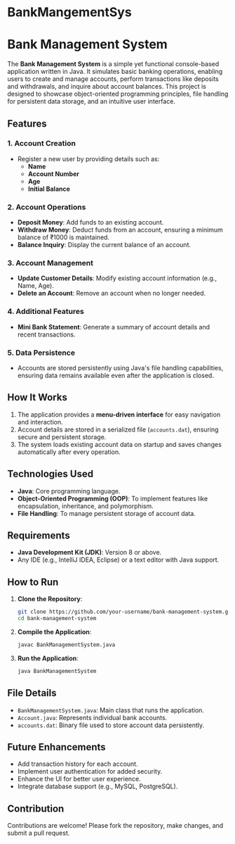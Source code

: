 # BankMangementSys
# Bank Management System

The **Bank Management System** is a simple yet functional console-based application written in Java. It simulates basic banking operations, enabling users to create and manage accounts, perform transactions like deposits and withdrawals, and inquire about account balances. This project is designed to showcase object-oriented programming principles, file handling for persistent data storage, and an intuitive user interface.

## Features

### 1. Account Creation
- Register a new user by providing details such as:
  - **Name**
  - **Account Number**
  - **Age**
  - **Initial Balance**

### 2. Account Operations
- **Deposit Money**: Add funds to an existing account.
- **Withdraw Money**: Deduct funds from an account, ensuring a minimum balance of ₹1000 is maintained.
- **Balance Inquiry**: Display the current balance of an account.

### 3. Account Management
- **Update Customer Details**: Modify existing account information (e.g., Name, Age).
- **Delete an Account**: Remove an account when no longer needed.

### 4. Additional Features
- **Mini Bank Statement**: Generate a summary of account details and recent transactions.

### 5. Data Persistence
- Accounts are stored persistently using Java's file handling capabilities, ensuring data remains available even after the application is closed.

## How It Works

1. The application provides a **menu-driven interface** for easy navigation and interaction.
2. Account details are stored in a serialized file (`accounts.dat`), ensuring secure and persistent storage.
3. The system loads existing account data on startup and saves changes automatically after every operation.

## Technologies Used
- **Java**: Core programming language.
- **Object-Oriented Programming (OOP)**: To implement features like encapsulation, inheritance, and polymorphism.
- **File Handling**: To manage persistent storage of account data.

## Requirements
- **Java Development Kit (JDK)**: Version 8 or above.
- Any IDE (e.g., IntelliJ IDEA, Eclipse) or a text editor with Java support.

## How to Run

1. **Clone the Repository**:
   ```bash
   git clone https://github.com/your-username/bank-management-system.git
   cd bank-management-system
   ```

2. **Compile the Application**:
   ```bash
   javac BankManagementSystem.java
   ```

3. **Run the Application**:
   ```bash
   java BankManagementSystem
   ```

## File Details
- `BankManagementSystem.java`: Main class that runs the application.
- `Account.java`: Represents individual bank accounts.
- `accounts.dat`: Binary file used to store account data persistently.

## Future Enhancements
- Add transaction history for each account.
- Implement user authentication for added security.
- Enhance the UI for better user experience.
- Integrate database support (e.g., MySQL, PostgreSQL).

## Contribution
Contributions are welcome! Please fork the repository, make changes, and submit a pull request.

